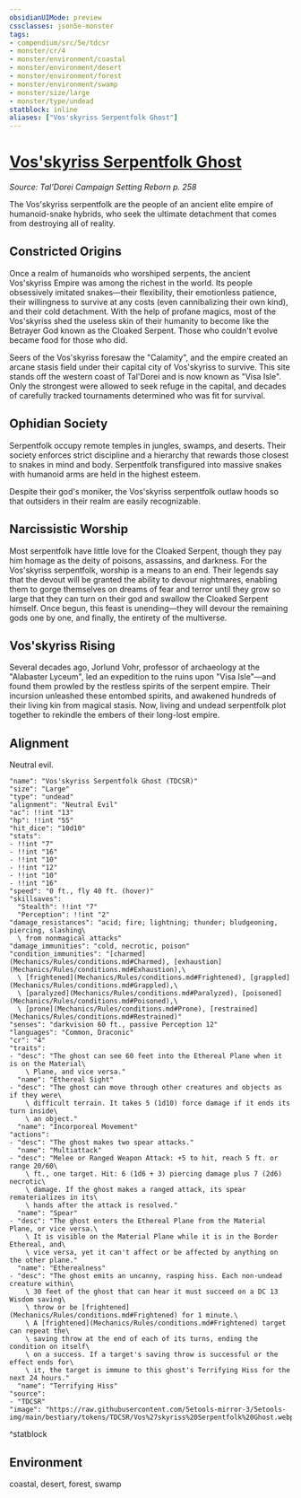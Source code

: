 ```yaml
---
obsidianUIMode: preview
cssclasses: json5e-monster
tags:
- compendium/src/5e/tdcsr
- monster/cr/4
- monster/environment/coastal
- monster/environment/desert
- monster/environment/forest
- monster/environment/swamp
- monster/size/large
- monster/type/undead
statblock: inline
aliases: ["Vos'skyriss Serpentfolk Ghost"]
---
```

# [Vos'skyriss Serpentfolk Ghost](Mechanics\bestiary\undead/vosskyriss-serpentfolk-ghost-tdcsr.md)
*Source: Tal'Dorei Campaign Setting Reborn p. 258*  

The Vos'skyriss serpentfolk are the people of an ancient elite empire of humanoid-snake hybrids, who seek the ultimate detachment that comes from destroying all of reality.

## Constricted Origins

Once a realm of humanoids who worshiped serpents, the ancient Vos'skyriss Empire was among the richest in the world. Its people obsessively imitated snakes—their flexibility, their emotionless patience, their willingness to survive at any costs (even cannibalizing their own kind), and their cold detachment. With the help of profane magics, most of the Vos'skyriss shed the useless skin of their humanity to become like the Betrayer God known as the Cloaked Serpent. Those who couldn't evolve became food for those who did.

Seers of the Vos'skyriss foresaw the "Calamity", and the empire created an arcane stasis field under their capital city of Vos'skyriss to survive. This site stands off the western coast of Tal'Dorei and is now known as "Visa Isle". Only the strongest were allowed to seek refuge in the capital, and decades of carefully tracked tournaments determined who was fit for survival.

## Ophidian Society

Serpentfolk occupy remote temples in jungles, swamps, and deserts. Their society enforces strict discipline and a hierarchy that rewards those closest to snakes in mind and body. Serpentfolk transfigured into massive snakes with humanoid arms are held in the highest esteem.

Despite their god's moniker, the Vos'skyriss serpentfolk outlaw hoods so that outsiders in their realm are easily recognizable.

## Narcissistic Worship

Most serpentfolk have little love for the Cloaked Serpent, though they pay him homage as the deity of poisons, assassins, and darkness. For the Vos'skyriss serpentfolk, worship is a means to an end. Their legends say that the devout will be granted the ability to devour nightmares, enabling them to gorge themselves on dreams of fear and terror until they grow so large that they can turn on their god and swallow the Cloaked Serpent himself. Once begun, this feast is unending—they will devour the remaining gods one by one, and finally, the entirety of the multiverse.

## Vos'skyriss Rising

Several decades ago, Jorlund Vohr, professor of archaeology at the "Alabaster Lyceum", led an expedition to the ruins upon "Visa Isle"—and found them prowled by the restless spirits of the serpent empire. Their incursion unleashed these entombed spirits, and awakened hundreds of their living kin from magical stasis. Now, living and undead serpentfolk plot together to rekindle the embers of their long-lost empire.

## Alignment

Neutral evil.

```statblock
"name": "Vos'skyriss Serpentfolk Ghost (TDCSR)"
"size": "Large"
"type": "undead"
"alignment": "Neutral Evil"
"ac": !!int "13"
"hp": !!int "55"
"hit_dice": "10d10"
"stats":
- !!int "7"
- !!int "16"
- !!int "10"
- !!int "12"
- !!int "10"
- !!int "16"
"speed": "0 ft., fly 40 ft. (hover)"
"skillsaves":
  "Stealth": !!int "7"
  "Perception": !!int "2"
"damage_resistances": "acid; fire; lightning; thunder; bludgeoning, piercing, slashing\
  \ from nonmagical attacks"
"damage_immunities": "cold, necrotic, poison"
"condition_immunities": "[charmed](Mechanics/Rules/conditions.md#Charmed), [exhaustion](Mechanics/Rules/conditions.md#Exhaustion),\
  \ [frightened](Mechanics/Rules/conditions.md#Frightened), [grappled](Mechanics/Rules/conditions.md#Grappled),\
  \ [paralyzed](Mechanics/Rules/conditions.md#Paralyzed), [poisoned](Mechanics/Rules/conditions.md#Poisoned),\
  \ [prone](Mechanics/Rules/conditions.md#Prone), [restrained](Mechanics/Rules/conditions.md#Restrained)"
"senses": "darkvision 60 ft., passive Perception 12"
"languages": "Common, Draconic"
"cr": "4"
"traits":
- "desc": "The ghost can see 60 feet into the Ethereal Plane when it is on the Material\
    \ Plane, and vice versa."
  "name": "Ethereal Sight"
- "desc": "The ghost can move through other creatures and objects as if they were\
    \ difficult terrain. It takes 5 (1d10) force damage if it ends its turn inside\
    \ an object."
  "name": "Incorporeal Movement"
"actions":
- "desc": "The ghost makes two spear attacks."
  "name": "Multiattack"
- "desc": "Melee or Ranged Weapon Attack: +5 to hit, reach 5 ft. or range 20/60\
    \ ft., one target. Hit: 6 (1d6 + 3) piercing damage plus 7 (2d6) necrotic\
    \ damage. If the ghost makes a ranged attack, its spear rematerializes in its\
    \ hands after the attack is resolved."
  "name": "Spear"
- "desc": "The ghost enters the Ethereal Plane from the Material Plane, or vice versa.\
    \ It is visible on the Material Plane while it is in the Border Ethereal, and\
    \ vice versa, yet it can't affect or be affected by anything on the other plane."
  "name": "Etherealness"
- "desc": "The ghost emits an uncanny, rasping hiss. Each non-undead creature within\
    \ 30 feet of the ghost that can hear it must succeed on a DC 13 Wisdom saving\
    \ throw or be [frightened](Mechanics/Rules/conditions.md#Frightened) for 1 minute.\
    \ A [frightened](Mechanics/Rules/conditions.md#Frightened) target can repeat the\
    \ saving throw at the end of each of its turns, ending the condition on itself\
    \ on a success. If a target's saving throw is successful or the effect ends for\
    \ it, the target is immune to this ghost's Terrifying Hiss for the next 24 hours."
  "name": "Terrifying Hiss"
"source":
- "TDCSR"
"image": "https://raw.githubusercontent.com/5etools-mirror-3/5etools-img/main/bestiary/tokens/TDCSR/Vos%27skyriss%20Serpentfolk%20Ghost.webp"
```
^statblock

## Environment

coastal, desert, forest, swamp